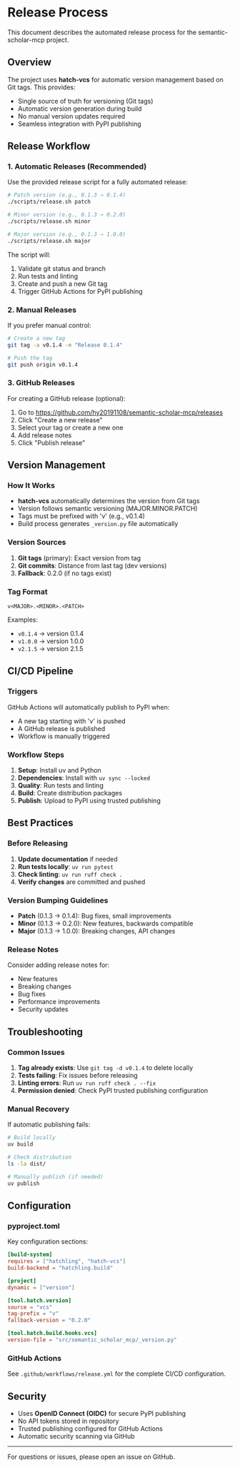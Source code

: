 # Release Process

This document describes the automated release process for the semantic-scholar-mcp project.

## Overview

The project uses **hatch-vcs** for automatic version management based on Git tags. This provides:
- Single source of truth for versioning (Git tags)
- Automatic version generation during build
- No manual version updates required
- Seamless integration with PyPI publishing

## Release Workflow

### 1. Automatic Releases (Recommended)

Use the provided release script for a fully automated release:

```bash
# Patch version (e.g., 0.1.3 → 0.1.4)
./scripts/release.sh patch

# Minor version (e.g., 0.1.3 → 0.2.0)
./scripts/release.sh minor

# Major version (e.g., 0.1.3 → 1.0.0)
./scripts/release.sh major
```

The script will:
1. Validate git status and branch
2. Run tests and linting
3. Create and push a new Git tag
4. Trigger GitHub Actions for PyPI publishing

### 2. Manual Releases

If you prefer manual control:

```bash
# Create a new tag
git tag -a v0.1.4 -m "Release 0.1.4"

# Push the tag
git push origin v0.1.4
```

### 3. GitHub Releases

For creating a GitHub release (optional):

1. Go to https://github.com/hy20191108/semantic-scholar-mcp/releases
2. Click "Create a new release"
3. Select your tag or create a new one
4. Add release notes
5. Click "Publish release"

## Version Management

### How It Works

- **hatch-vcs** automatically determines the version from Git tags
- Version follows semantic versioning (MAJOR.MINOR.PATCH)
- Tags must be prefixed with 'v' (e.g., v0.1.4)
- Build process generates `_version.py` file automatically

### Version Sources

1. **Git tags** (primary): Exact version from tag
2. **Git commits**: Distance from last tag (dev versions)
3. **Fallback**: 0.2.0 (if no tags exist)

### Tag Format

```
v<MAJOR>.<MINOR>.<PATCH>
```

Examples:
- `v0.1.4` → version 0.1.4
- `v1.0.0` → version 1.0.0
- `v2.1.5` → version 2.1.5

## CI/CD Pipeline

### Triggers

GitHub Actions will automatically publish to PyPI when:
- A new tag starting with 'v' is pushed
- A GitHub release is published
- Workflow is manually triggered

### Workflow Steps

1. **Setup**: Install uv and Python
2. **Dependencies**: Install with `uv sync --locked`
3. **Quality**: Run tests and linting
4. **Build**: Create distribution packages
5. **Publish**: Upload to PyPI using trusted publishing

## Best Practices

### Before Releasing

1. **Update documentation** if needed
2. **Run tests locally**: `uv run pytest`
3. **Check linting**: `uv run ruff check .`
4. **Verify changes** are committed and pushed

### Version Bumping Guidelines

- **Patch** (0.1.3 → 0.1.4): Bug fixes, small improvements
- **Minor** (0.1.3 → 0.2.0): New features, backwards compatible
- **Major** (0.1.3 → 1.0.0): Breaking changes, API changes

### Release Notes

Consider adding release notes for:
- New features
- Breaking changes
- Bug fixes
- Performance improvements
- Security updates

## Troubleshooting

### Common Issues

1. **Tag already exists**: Use `git tag -d v0.1.4` to delete locally
2. **Tests failing**: Fix issues before releasing
3. **Linting errors**: Run `uv run ruff check . --fix`
4. **Permission denied**: Check PyPI trusted publishing configuration

### Manual Recovery

If automatic publishing fails:

```bash
# Build locally
uv build

# Check distribution
ls -la dist/

# Manually publish (if needed)
uv publish
```

## Configuration

### pyproject.toml

Key configuration sections:

```toml
[build-system]
requires = ["hatchling", "hatch-vcs"]
build-backend = "hatchling.build"

[project]
dynamic = ["version"]

[tool.hatch.version]
source = "vcs"
tag-prefix = "v"
fallback-version = "0.2.0"

[tool.hatch.build.hooks.vcs]
version-file = "src/semantic_scholar_mcp/_version.py"
```

### GitHub Actions

See `.github/workflows/release.yml` for the complete CI/CD configuration.

## Security

- Uses **OpenID Connect (OIDC)** for secure PyPI publishing
- No API tokens stored in repository
- Trusted publishing configured for GitHub Actions
- Automatic security scanning via GitHub

---

For questions or issues, please open an issue on GitHub.